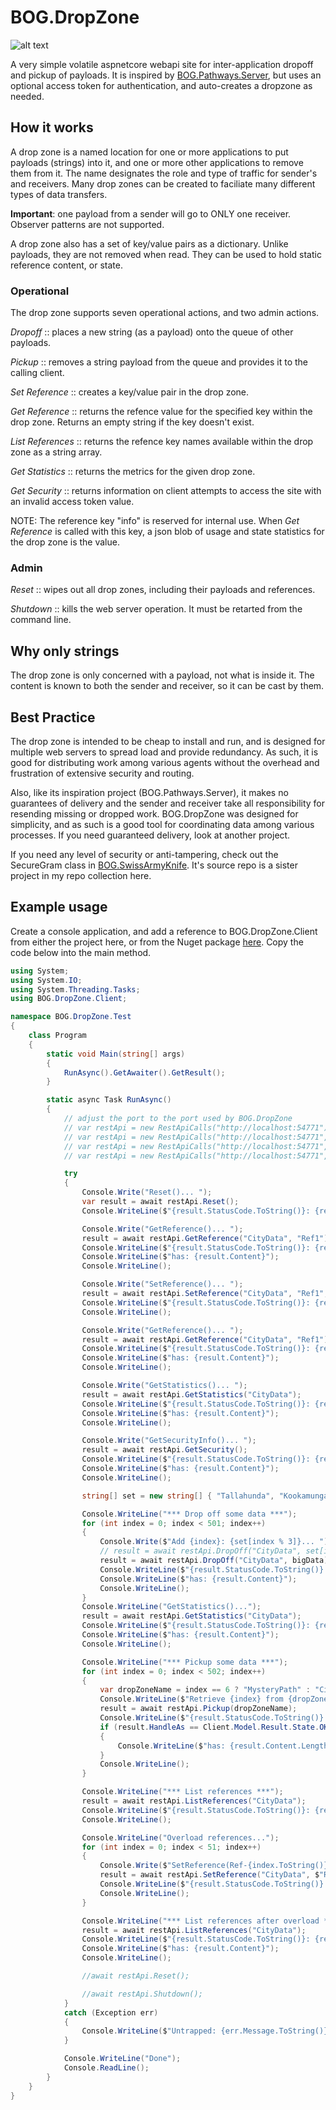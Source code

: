 # BOG.DropZone
![alt text](https://github.com/rambotech/BOG.DropZone/blob/master/assets/DropZone.png "They just keep coming and going, and going and coming!")

A very simple volatile aspnetcore webapi site for inter-application dropoff and pickup of payloads.  It is inspired by [BOG.Pathways.Server](https://github.com/rambotech/BOG.Pathways.Server), but uses an optional access token for authentication, and auto-creates a dropzone as needed.

## How it works
A drop zone is a named location for one or more applications to put payloads (strings) into it, and one or more other applications to remove them from it.  The name designates the role and type of traffic for sender's and receivers.  Many drop zones can be created to faciliate many different types of data transfers.

**Important**: one payload from a sender will go to ONLY one receiver.  Observer patterns are not supported.

A drop zone also has a set of key/value pairs as a dictionary.  Unlike payloads, they are not removed when read.  They can be used to hold static reference content, or state.

### Operational

The drop zone supports seven operational actions, and two admin actions.

*Dropoff* :: places a new string (as a payload) onto the queue of other payloads.

*Pickup* :: removes a string payload from the queue and provides it to the calling client.

*Set Reference* :: creates a key/value pair in the drop zone.

*Get Reference* :: returns the refence value for the specified key within the drop zone.  Returns an empty string if the key doesn't exist.

*List References* :: returns the refence key names available within the drop zone as a string array.

*Get Statistics* :: returns the metrics for the given drop zone.

*Get Security* :: returns information on client attempts to access the site with an invalid access token value.

NOTE: The reference key "info" is reserved for internal use.  When *Get Reference* is called with this key, a json blob of usage and state statistics for the drop zone is the value.

### Admin
*Reset* :: wipes out all drop zones, including their payloads and references.

*Shutdown* :: kills the web server operation.  It must be retarted from the command line.

## Why only strings
The drop zone is only concerned with a payload, not what is inside it.  The content is known to both the sender and receiver, so it can be cast by them.

## Best Practice
The drop zone is intended to be cheap to install and run, and is designed for multiple web servers to spread load and provide redundancy.  As such, it is good for distributing work among various agents without the overhead and frustration of extensive security and routing.

Also, like its inspiration project (BOG.Pathways.Server), it makes no guarantees of delivery and the sender and receiver take all responsibility for resending missing or dropped work.  BOG.DropZone was designed for simplicity, and as such is a good tool for coordinating data among various processes.  If you need guaranteed delivery, look at another project.

If you need any level of security or anti-tampering, check out the SecureGram class in [BOG.SwissArmyKnife](https://www.nuget.org/packages/BOG.SwissArmyKnife/).  It's source repo is a sister project in my repo collection here.

## Example usage

Create a console application, and add a reference to BOG.DropZone.Client from either the project here, or from the Nuget package [here](https://www.nuget.org/packages/BOG.DropZone.Client/).  Copy the code below into the main method.

```C#
using System;
using System.IO;
using System.Threading.Tasks;
using BOG.DropZone.Client;

namespace BOG.DropZone.Test
{
    class Program
    {
        static void Main(string[] args)
        {
            RunAsync().GetAwaiter().GetResult();
        }

        static async Task RunAsync()
        {
            // adjust the port to the port used by BOG.DropZone
            // var restApi = new RestApiCalls("http://localhost:54771");
            // var restApi = new RestApiCalls("http://localhost:54771", "YourAccessTokenValue");
            // var restApi = new RestApiCalls("http://localhost:54771", "optional_password", "optional_salt");
            // var restApi = new RestApiCalls("http://localhost:54771", "YourAccessTokenValue", "optional_password", "optional_salt");

            try
            {
                Console.Write("Reset()... ");
                var result = await restApi.Reset();
                Console.WriteLine($"{result.StatusCode.ToString()}: {result.HandleAs.ToString()}");

                Console.Write("GetReference()... ");
                result = await restApi.GetReference("CityData", "Ref1");
                Console.WriteLine($"{result.StatusCode.ToString()}: {result.HandleAs.ToString()}");
                Console.WriteLine($"has: {result.Content}");
                Console.WriteLine();

                Console.Write("SetReference()... ");
                result = await restApi.SetReference("CityData", "Ref1", "test ref 1");
                Console.WriteLine($"{result.StatusCode.ToString()}: {result.HandleAs.ToString()}");
                Console.WriteLine();

                Console.Write("GetReference()... ");
                result = await restApi.GetReference("CityData", "Ref1");
                Console.WriteLine($"{result.StatusCode.ToString()}: {result.HandleAs.ToString()}");
                Console.WriteLine($"has: {result.Content}");
                Console.WriteLine();

                Console.Write("GetStatistics()... ");
                result = await restApi.GetStatistics("CityData");
                Console.WriteLine($"{result.StatusCode.ToString()}: {result.HandleAs.ToString()}");
                Console.WriteLine($"has: {result.Content}");
                Console.WriteLine();

                Console.Write("GetSecurityInfo()... ");
                result = await restApi.GetSecurity();
                Console.WriteLine($"{result.StatusCode.ToString()}: {result.HandleAs.ToString()}");
                Console.WriteLine($"has: {result.Content}");
                Console.WriteLine();

                string[] set = new string[] { "Tallahunda", "Kookamunga", "Whatever" };

                Console.WriteLine("*** Drop off some data ***");
                for (int index = 0; index < 501; index++)
                {
                    Console.Write($"Add {index}: {set[index % 3]}... ");
                    // result = await restApi.DropOff("CityData", set[index % 3]);
                    result = await restApi.DropOff("CityData", bigData);
                    Console.WriteLine($"{result.StatusCode.ToString()}: {result.HandleAs.ToString()}");
                    Console.WriteLine($"has: {result.Content}");
                    Console.WriteLine();
                }
                Console.WriteLine("GetStatistics()...");
                result = await restApi.GetStatistics("CityData");
                Console.WriteLine($"{result.StatusCode.ToString()}: {result.HandleAs.ToString()}");
                Console.WriteLine($"has: {result.Content}");
                Console.WriteLine();

                Console.WriteLine("*** Pickup some data ***");
                for (int index = 0; index < 502; index++)
                {
                    var dropZoneName = index == 6 ? "MysteryPath" : "CityData";
                    Console.WriteLine($"Retrieve {index} from {dropZoneName}: ");
                    result = await restApi.Pickup(dropZoneName);
                    Console.WriteLine($"{result.StatusCode.ToString()}: {result.HandleAs.ToString()}");
                    if (result.HandleAs == Client.Model.Result.State.OK)
                    {
                        Console.WriteLine($"has: {result.Content.Length}");
                    }
                    Console.WriteLine();
                }

                Console.WriteLine("*** List references ***");
                result = await restApi.ListReferences("CityData");
                Console.WriteLine($"{result.StatusCode.ToString()}: {result.HandleAs.ToString()}");
                Console.WriteLine();

                Console.WriteLine("Overload references...");
                for (int index = 0; index < 51; index++)
                {
                    Console.Write($"SetReference(Ref-{index.ToString()})... ");
                    result = await restApi.SetReference("CityData", $"Ref-{index.ToString()}", $"test ref {index}");
                    Console.WriteLine($"{result.StatusCode.ToString()}: {result.HandleAs.ToString()}");
                    Console.WriteLine();
                }

                Console.WriteLine("*** List references after overload ***");
                result = await restApi.ListReferences("CityData");
                Console.WriteLine($"{result.StatusCode.ToString()}: {result.HandleAs.ToString()}");
                Console.WriteLine($"has: {result.Content}");
                Console.WriteLine();

                //await restApi.Reset();

                //await restApi.Shutdown();
            }
            catch (Exception err)
            {
                Console.WriteLine($"Untrapped: {err.Message.ToString()}");
            }

            Console.WriteLine("Done");
            Console.ReadLine();
        }
    }
}
```
